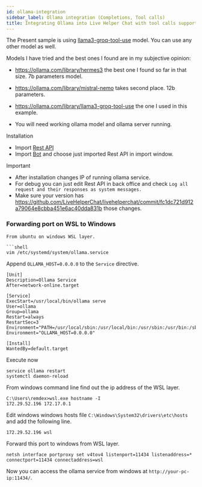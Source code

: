 ```yaml
---
id: ollama-integration
sidebar_label: Ollama integration (Completions, Tool calls)
title: Integrating Ollama into Live Helper Chat with tool calls support
---
```


The Present sample is using [llama3-groq-tool-use](https://ollama.com/library/llama3-groq-tool-use) model. You can use any other model as well.

Models I have tried and the best ones I found are in my subjective opinion:

* https://ollama.com/library/hermes3 the best one I found so far in that size. 7b parameters model.
* https://ollama.com/library/mistral-nemo takes second place. 12b parameters.
* https://ollama.com/library/llama3-groq-tool-use the one I used in this example.

* You will need working ollama model and ollama server running.

Installation

* Import [Rest API](/img/bot/ollama/rest-api.json)
* Import [Bot](/img/bot/ollama/bot.json) and choose just imported Rest API in import window.

Important

* After installation changes IP of running ollama service.
* For debug you can just edit Rest API in back office and check `Log all request and their responses as system messages.`
* Make sure your version has https://github.com/LiveHelperChat/livehelperchat/commit/fc1dc721d912a79064e8cbba451e6ac40dda831b those changes.

### Forwarding port on WSL to Windows

```shell
From ubuntu on windows WSL layer.

```shell
vim /etc/systemd/system/ollama.service
```

Append `OLLAMA_HOST=0.0.0.0` to the `Service` directive.

```
[Unit]
Description=Ollama Service
After=network-online.target

[Service]
ExecStart=/usr/local/bin/ollama serve
User=ollama
Group=ollama
Restart=always
RestartSec=3
Environment="PATH=/usr/local/sbin:/usr/local/bin:/usr/sbin:/usr/bin:/sbin:/bin:/usr/games:/usr/local/games:/snap/bin"
Environment="OLLAMA_HOST=0.0.0.0"

[Install]
WantedBy=default.target
```

Execute now

```shell
service ollama restart
systemctl daemon-reload
```

From windows command line find out the ip address of the WSL layer.

```
C:\Users\remdex>wsl.exe hostname -I
172.29.52.196 172.17.0.1
```

Edit windows windows hosts file `C:\Windows\System32\drivers\etc\hosts` and add the following line.

```
172.29.52.196 wsl
```

Forward this port to windows from WSL layer.

```
netsh interface portproxy set v4tov4 listenport=11434 listenaddress=* connectport=11434 connectaddress=wsl
```

Now you can access the ollama service from windows at `http://your-pc-ip:11434/`.